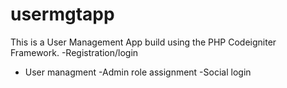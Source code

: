 # usermgtapp

This is a User Management App build using the PHP Codeigniter Framework. 
-Registration/login
- User managment
-Admin role assignment
-Social login
